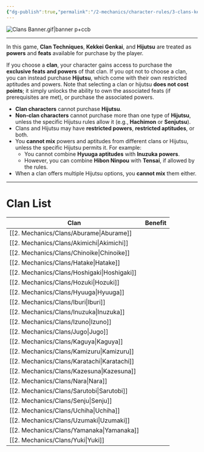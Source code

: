 ```yaml
---
{"dg-publish":true,"permalink":"/2-mechanics/character-rules/3-clans-kekkei-genkai-and-hijutsu/"}
---
```


![Clans Banner.gif|banner p+ccb](/img/user/z_Assets/Misc/Banner/Clans%20Banner.gif)

---
In this game, **Clan Techniques**, **Kekkei Genkai**, and **Hijutsu** are treated as **powers** and **feats** available for purchase by the player.

If you choose a **clan**, your character gains access to purchase the **exclusive feats and powers** of that clan. If you opt not to choose a clan, you can instead purchase **Hijutsu**, which come with their own restricted aptitudes and powers. Note that selecting a clan or hijutsu **does not cost points**; it simply unlocks the ability to own the associated feats (if prerequisites are met), or purchase the associated powers.

- **Clan characters** cannot purchase **Hijutsu**.
- **Non-clan characters** cannot purchase more than one type of **Hijutsu**, unless the specific Hijutsu rules allow it (e.g., **Hachimon** or **Senjutsu**).
- Clans and Hijutsu may have **restricted powers**, **restricted aptitudes**, or both.
- You **cannot mix** powers and aptitudes from different clans or Hijutsu, unless the specific Hijutsu permits it. For example:
    - You cannot combine **Hyuuga aptitudes** with **Inuzuka powers**.
    - However, you can combine **Hibon Ninpou** with **Tensai**, if allowed by the rules.
- When a clan offers multiple Hijutsu options, you **cannot mix** them either.

---

# Clan List

| **Clan**      | **Benefit** |
| ------------- | ----------- |
| [[2. Mechanics/Clans/Aburame\|Aburame]]   |             |
| [[2. Mechanics/Clans/Akimichi\|Akimichi]]  |             |
| [[2. Mechanics/Clans/Chinoike\|Chinoike]]  |             |
| [[2. Mechanics/Clans/Hatake\|Hatake]]    |             |
| [[2. Mechanics/Clans/Hoshigaki\|Hoshigaki]] |             |
| [[2. Mechanics/Clans/Hozuki\|Hozuki]]    |             |
| [[2. Mechanics/Clans/Hyuuga\|Hyuuga]]    |             |
| [[2. Mechanics/Clans/Iburi\|Iburi]]     |             |
| [[2. Mechanics/Clans/Inuzuka\|Inuzuka]]   |             |
| [[2. Mechanics/Clans/Izuno\|Izuno]]     |             |
| [[2. Mechanics/Clans/Jugo\|Jugo]]      |             |
| [[2. Mechanics/Clans/Kaguya\|Kaguya]]    |             |
| [[2. Mechanics/Clans/Kamizuru\|Kamizuru]]  |             |
| [[2. Mechanics/Clans/Karatachi\|Karatachi]] |             |
| [[2. Mechanics/Clans/Kazesuna\|Kazesuna]]  |             |
| [[2. Mechanics/Clans/Nara\|Nara]]      |             |
| [[2. Mechanics/Clans/Sarutobi\|Sarutobi]]  |             |
| [[2. Mechanics/Clans/Senju\|Senju]]     |             |
| [[2. Mechanics/Clans/Uchiha\|Uchiha]]    |             |
| [[2. Mechanics/Clans/Uzumaki\|Uzumaki]]   |             |
| [[2. Mechanics/Clans/Yamanaka\|Yamanaka]]  |             |
| [[2. Mechanics/Clans/Yuki\|Yuki]]      |             |
